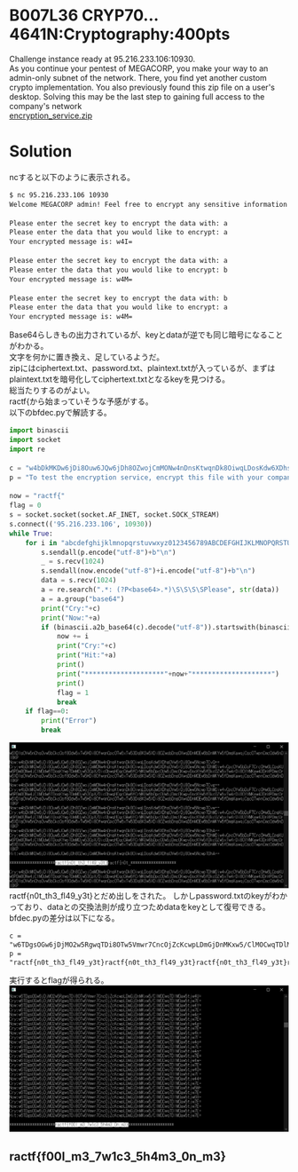 # B007L36 CRYP70... 4641N:Cryptography:400pts
Challenge instance ready at 95.216.233.106:10930.  
As you continue your pentest of MEGACORP, you make your way to an admin-only subnet of the network. There, you find yet another custom crypto implementation. You also previously found this zip file on a user's desktop. Solving this may be the last step to gaining full access to the company's network  
[encryption_service.zip](encryption_service.zip)  

# Solution
ncすると以下のように表示される。  
```bash
$ nc 95.216.233.106 10930
Welcome MEGACORP admin! Feel free to encrypt any sensitive information using this service to protect against data theft.

Please enter the secret key to encrypt the data with: a
Please enter the data that you would like to encrypt: a
Your encrypted message is: w4I=

Please enter the secret key to encrypt the data with: a
Please enter the data that you would like to encrypt: b
Your encrypted message is: w4M=

Please enter the secret key to encrypt the data with: b
Please enter the data that you would like to encrypt: a
Your encrypted message is: w4M=
```
Base64らしきもの出力されているが、keyとdataが逆でも同じ暗号になることがわかる。  
文字を何かに置き換え、足しているようだ。  
zipにはciphertext.txt、password.txt、plaintext.txtが入っているが、まずはplaintext.txtを暗号化してciphertext.txtとなるkeyを見つける。  
総当たりするのがよい。  
ractf{から始まっていそうな予感がする。  
以下のbfdec.pyで解読する。  
```python:bfdec.py
import binascii
import socket
import re

c = "w4bDkMKDw6jDi8Ouw6JQw6jDh8OZwojCmMONw4nDnsKtwqnDk8OiwqLDosKdw6XDhsOVw6rDj8Oew5NcwpTDhMOiw4vCpcOYw5bDoFTCrcOHw6LCpsKUw6PDm8ONw4jClMOdw6TDosKYwpTDmMOjw53CpX/DicObwqHCqcOAw6fCrMKUw6bDpcOUw5jDmcOKwpvDocKVw5fDkcOZw5xTw4rDi8OlVMKaw43DnVPDmcOrw6XDlsOVw5nChsOvw5bCkcOof8Odw5xTw5HDi8OfwqnCpcOTw6xTw53Dq8KSw5XDi8OZwobDnsOXwqDDnMOEw6bDnMKYw5fDmsKawqjCscOTwpnCmcOdw6nDl8KP"
p = "To test the encryption service, encrypt this file with your company issued secret key and ensure that it results in the ciphertext.txt file."

now = "ractf{"
flag = 0
s = socket.socket(socket.AF_INET, socket.SOCK_STREAM)
s.connect(('95.216.233.106', 10930))
while True:
    for i in "abcdefghijklmnopqrstuvwxyz0123456789ABCDEFGHIJKLMNOPQRSTUVWXYZ_{} ":
        s.sendall(p.encode("utf-8")+b"\n")
        _ = s.recv(1024)
        s.sendall(now.encode("utf-8")+i.encode("utf-8")+b"\n")
        data = s.recv(1024)
        a = re.search(".*: (?P<base64>.*)\S\S\S\SPlease", str(data))
        a = a.group("base64")
        print("Cry:"+c)
        print("Now:"+a)
        if (binascii.a2b_base64(c).decode("utf-8")).startswith(binascii.a2b_base64(a).decode("utf-8")):
            now += i
            print("Cry:"+c)
            print("Hit:"+a)
            print()
            print("********************"+now+"********************")
            print()
            flag = 1
            break
    if flag==0:
        print("Error")
        break
```
![image1.png](images/image1.png)  
ractf{n0t_th3_fl49_y3t}とだめ出しをされた。
しかしpassword.txtのkeyがわかっており、dataとの交換法則が成り立つためdataをkeyとして復号できる。  
bfdec.pyの差分は以下になる。  
```python:bfdec.py差分
c = "w6TDgsOGw6jDjMO2w5RgwqTDi8OTw5Vmwr7CncOjZcKcwpLDmGjDnMKxw5/ClMOCwqTDlMOaw5tjw7E="
p = "ractf{n0t_th3_fl49_y3t}ractf{n0t_th3_fl49_y3t}ractf{n0t_th3_fl49_y3t}ractf{n0t_th3_fl49_y3t}ractf{n0t_th3_fl49_y3t}"
```
実行するとflagが得られる。  
![image2.png](images/image2.png)  

## ractf{f00l_m3_7w1c3_5h4m3_0n_m3}